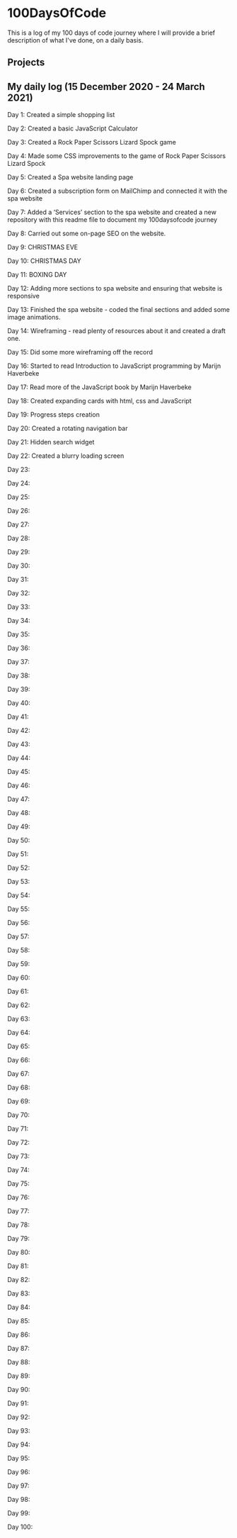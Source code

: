# 100DaysOfCode
This is a log of my 100 days of code journey where I will provide a brief description of what I've done, on a daily basis. 

## Projects  
 
## My daily log (15 December 2020 - 24 March 2021)
Day 1: Created a simple shopping list

Day 2: Created a basic JavaScript Calculator

Day 3: Created a Rock Paper Scissors Lizard Spock game

Day 4: Made some CSS improvements to the game of Rock Paper Scissors Lizard Spock

Day 5: Created a Spa website landing page

Day 6: Created a subscription form on MailChimp and connected it with the spa website

Day 7: Added a ‘Services’ section to the spa website and created a new repository with this readme file to document my 100daysofcode journey

Day 8: Carried out some on-page SEO on the website. 

Day 9: CHRISTMAS EVE

Day 10: CHRISTMAS DAY

Day 11: BOXING DAY

Day 12: Adding more sections to spa website and ensuring that website is responsive

Day 13: Finished the spa website - coded the final sections and added some image animations.

Day 14: Wireframing - read plenty of resources about it and created a draft one.

Day 15: Did some more wireframing off the record 

Day 16: Started to read Introduction to JavaScript programming by Marijn Haverbeke

Day 17: Read more of the JavaScript book by Marijn Haverbeke

Day 18: Created expanding cards with html, css and JavaScript

Day 19: Progress steps creation 

Day 20: Created a rotating navigation bar

Day 21: Hidden search widget

Day 22: Created a blurry loading screen

Day 23: 

Day 24: 

Day 25: 

Day 26: 

Day 27: 

Day 28: 

Day 29: 

Day 30: 

Day 31: 

Day 32: 

Day 33: 

Day 34: 

Day 35: 

Day 36: 

Day 37: 

Day 38: 

Day 39:

Day 40: 

Day 41: 

Day 42: 

Day 43: 

Day 44: 

Day 45: 

Day 46: 

Day 47: 

Day 48: 

Day 49: 

Day 50:

Day 51: 

Day 52: 

Day 53: 

Day 54:

Day 55: 

Day 56: 

Day 57: 

Day 58:

Day 59:

Day 60: 

Day 61: 

Day 62: 

Day 63: 

Day 64: 

Day 65: 

Day 66: 

Day 67: 

Day 68:

Day 69:

Day 70: 

Day 71: 

Day 72: 

Day 73: 

Day 74: 

Day 75: 

Day 76: 

Day 77: 

Day 78: 

Day 79: 

Day 80: 

Day 81:

Day 82: 

Day 83: 

Day 84: 

Day 85: 

Day 86: 

Day 87: 

Day 88: 

Day 89: 

Day 90: 

Day 91: 

Day 92: 

Day 93: 

Day 94: 

Day 95: 

Day 96: 

Day 97: 

Day 98: 

Day 99: 

Day 100: 


